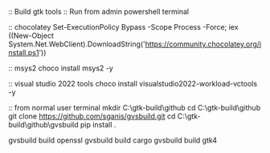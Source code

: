 :: Build gtk tools
:: Run from admin powershell terminal

:: chocolatey
Set-ExecutionPolicy Bypass -Scope Process -Force; iex ((New-Object System.Net.WebClient).DownloadString('https://community.chocolatey.org/install.ps1'))

:: msys2
choco install msys2 -y

:: visual studio 2022 tools
choco install visualstudio2022-workload-vctools -y

:: from normal user terminal
mkdir C:\gtk-build\github
cd C:\gtk-build\github
git clone https://github.com/sganis/gvsbuild.git
cd C:\gtk-build\github\gvsbuild
pip install .


gvsbuild build openssl
gvsbuild build cargo
gvsbuild build gtk4



